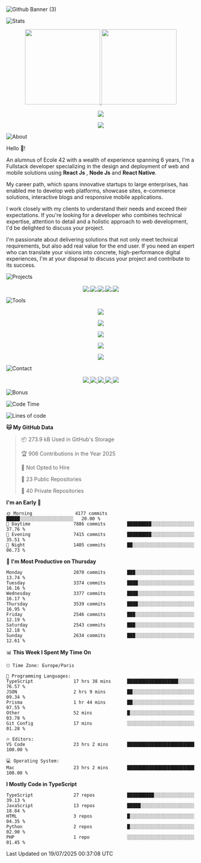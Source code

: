 ![Github Banner (3)](https://github.com/cfatrane/cfatrane/assets/17748314/35902061-ad24-41d0-b62f-a77a7300ea71)

![Stats](https://github.com/cfatrane/cfatrane/assets/17748314/8c80230e-1053-480a-ac71-b9cb418a4a7f)

<p align="center">
  <a href="https://github.com/cfatrane?tab=repositories">
    <img
      height="200"
      src="https://github-readme-stats-cfatrane.vercel.app//api?username=cfatrane&card_width=400&include_all_commits=true&rank_icon=percentile&number_format=long&show_icons=true&theme=tokyonight"
    />
  </a>
  <a href="https://github.com/cfatrane?tab=repositories">
    <img
      height="200"
      src="https://github-readme-stats-cfatrane.vercel.app//api/top-langs/?username=cfatrane&card_width=320&size_weight=0.5&count_weight=0.5&hide=c,java,makefile,mdx,objective-c,php,shell,ruby,starlark,vim%20script&langs_count=6&layout=compact&theme=tokyonight"
    />
  </a>
</p>

<p align="center">
  <a href="https://git.io/streak-stats">
    <img
      src="https://github-readme-streak-stats-cfatranes-projects.vercel.app?user=cfatrane&theme=tokyonight"
    />
  </a>
</p>

<p align="center">
  <a href="https://git.io/streak-stats">
    <img src="https://profile-counter.glitch.me/{cfatrane}/count.svg" />
  </a>
</p>


<!--
**cfatrane/cfatrane** is a ✨ _special_ ✨ repository because its `README.md` (this file) appears on your GitHub comofile.

Here are some ideas to get you started:

- 🔭 I’m currently working on ...
- 🌱 I’m currently learning ...
- 👯 I’m looking to collaborate on ...
- 🤔 I’m looking for help with ...
- 💬 Ask me about ...
- 📫 How to reach me: ...
- 😄 Pronouns: ...
- ⚡ Fun fact: ...
-->

![About](https://github.com/cfatrane/cfatrane/assets/17748314/08f58618-2060-4949-bf79-278b500121ca)

Hello 👋!

An alumnus of Ecole 42 with a wealth of experience spanning 6 years, I'm a Fullstack developer specializing in the design and deployment of web and mobile solutions using **React Js** , **Node Js** and **React Native**.

My career path, which spans innovative startups to large enterprises, has enabled me to develop web platforms, showcase sites, e-commerce solutions, interactive blogs and responsive mobile applications.

I work closely with my clients to understand their needs and exceed their expectations. If you're looking for a developer who combines technical expertise, attention to detail and a holistic approach to web development, I'd be delighted to discuss your project.

I'm passionate about delivering solutions that not only meet technical requirements, but also add real value for the end user. If you need an expert who can translate your visions into concrete, high-performance digital experiences, I'm at your disposal to discuss your project and contribute to its success.

![Projects](https://github.com/cfatrane/cfatrane/assets/17748314/5f46b5bd-0e92-4656-a9eb-9b8d8bafd5ef)

<p align="center">
  <a href="https://github.com/cfatrane/nextjs-boilerplate">
    <img
      align="center"
      src="https://github-readme-stats-cfatrane.vercel.app/api/pin/?username=cfatrane&repo=nextjs-boilerplate&theme=tokyonight"
    />
  </a>
  <a href="https://github.com/cfatrane/your-life-in">
    <img
      align="center"
      src="https://github-readme-stats-cfatrane.vercel.app/api/pin/?username=cfatrane&repo=your-life-in&theme=tokyonight"
    />
  </a>
  <a href="https://github.com/cfatrane/react-native-boilerplate">
    <img
      align="center"
      src="https://github-readme-stats-cfatrane.vercel.app/api/pin/?username=cfatrane&repo=react-native-boilerplate&theme=tokyonight"
    />
  </a>
  <a href="https://github.com/cfatrane/pokedex-app">
    <img
      align="center"
      src="https://github-readme-stats-cfatrane.vercel.app/api/pin/?username=cfatrane&repo=pokedex-app&theme=tokyonight"
    />
  </a>
  <a href="https://github.com/cfatrane/cfatrane">
    <img
      align="center"
      src="https://github-readme-stats-cfatrane.vercel.app/api/pin/?username=cfatrane&repo=cfatrane&theme=tokyonight"
    />
  </a>
</p>

<!-- ## Gists

[![Gist Card](https://github-readme-stats-cfatrane.vercel.app/api/gist?id=7283dd0e09da9c5c103d207f412c2a52)](https://gist.github.com/Yizack/bbfce31e0217a3689c8d961a356cb10d/)
[![Gist Card](https://github-readme-stats-cfatrane.vercel.app/api/gist?id=398235c3c889a88aca0f3471ea163e27)](https://gist.github.com/Yizack/bbfce31e0217a3689c8d961a356cb10d/) -->

<!-- ## Experiences -->

<!-- ## How to reach me 📫

<p align="center">
  <a
    href="https://twitter.com/aristoteartem"
    target="_blank"
    rel="noopener noreferrer"
  >
    <img
      src="https://cdn.jsdelivr.net/gh/devicons/devicon@latest/icons/twitter/twitter-original.svg"
      width="40"
      height="40"
    />
  </a>
  <a
    href="https://www.linkedin.com/in/cfatrane/"
    target="_blank"
    rel="noopener noreferrer"
  >
    <img
      src="https://cdn.jsdelivr.net/gh/devicons/devicon@latest/icons/linkedin/linkedin-plain.svg"
      width="40"
      height="40"
    />
  </a>
</p> -->

![Tools](https://github.com/cfatrane/cfatrane/assets/17748314/d500bc15-eb70-400a-b552-d28c2c8812d6)

<!-- Languages -->
<p align="center">
  <a href="https://skillicons.dev">
    <img src="https://skillicons.dev/icons?i=javascript,typescript,css,html,python,md,&theme=dark" />
  </a>
</p>

<!-- Framework -->
<p align="center">
  <a href="https://skillicons.dev">
    <img src="https://skillicons.dev/icons?i=react,next,vite,nodejs,materialui,jest,graphql,docker,redux,sass,styledcomponents,tailwind,threejs,yarn&theme=dark" />
  </a>
</p>

<!-- Database -->
<p align="center">
  <a href="https://skillicons.dev">
    <img src="https://skillicons.dev/icons?i=mongo,mysql,postgres,rabbitmq,redis&theme=dark" />
  </a>
</p>

<!-- Group -->
<p align="center">
  <a href="https://skillicons.dev">
    <img src="https://skillicons.dev/icons?i=github,discord,vscode,notion,sentry,jenkins&theme=dark" />
  </a>
</p>

<!-- Cloud -->
<p align="center">
  <a href="https://skillicons.dev">
    <img src="https://skillicons.dev/icons?i=aws,vercel,heroku&theme=dark" />
  </a>
</p>

![Contact](https://github.com/cfatrane/cfatrane/assets/17748314/2a2107e9-5f58-4c86-a9f5-c5a4d2952313)

<p align="center">
  <a href="https://www.cfatrane.me/">
    <img
      src="https://img.shields.io/badge/Portfolio-255E63?style=for-the-badge&logo=About.me&logoColor=white"
    />
  </a>
  <a href="https://www.linkedin.com/in/cfatrane/">
    <img
      src="https://img.shields.io/badge/LinkedIn-0077B5?style=for-the-badge&logo=linkedin&logoColor=white"
    />
  </a>
  <a href="https://twitter.com/aristoteartem">
    <img
      src="https://img.shields.io/badge/X-000000?style=for-the-badge&logo=x&logoColor=white"
    />
  </a>
  <a href="https://www.instagram.com/aristoteartem/">
    <img
      src="https://img.shields.io/badge/Instagram-E4405F?style=for-the-badge&logo=instagram&logoColor=white"
    />
  </a>
  <a href="https://www.codewars.com/users/cfatrane">
    <img
      src="https://img.shields.io/badge/Codewars-B1361E?style=for-the-badge&logo=Codewars&logoColor=white"
    />
  </a>
</p>

![Bonus](https://github.com/cfatrane/cfatrane/assets/17748314/7208a77b-30bd-497e-8fcb-464f2240028a)

<!--START_SECTION:waka-->
![Code Time](http://img.shields.io/badge/Code%20Time-2%2C027%20hrs%2035%20mins-blue)

![Lines of code](https://img.shields.io/badge/From%20Hello%20World%20I%27ve%20Written-6.1%20million%20lines%20of%20code-blue)

**🐱 My GitHub Data** 

> 📦 273.9 kB Used in GitHub's Storage 
 > 
> 🏆 906 Contributions in the Year 2025
 > 
> 🚫 Not Opted to Hire
 > 
> 📜 23 Public Repositories 
 > 
> 🔑 40 Private Repositories 
 > 
**I'm an Early 🐤** 

```text
🌞 Morning                4177 commits        █████░░░░░░░░░░░░░░░░░░░░   20.00 % 
🌆 Daytime                7886 commits        █████████░░░░░░░░░░░░░░░░   37.76 % 
🌃 Evening                7415 commits        █████████░░░░░░░░░░░░░░░░   35.51 % 
🌙 Night                  1405 commits        ██░░░░░░░░░░░░░░░░░░░░░░░   06.73 % 
```
📅 **I'm Most Productive on Thursday** 

```text
Monday                   2870 commits        ███░░░░░░░░░░░░░░░░░░░░░░   13.74 % 
Tuesday                  3374 commits        ████░░░░░░░░░░░░░░░░░░░░░   16.16 % 
Wednesday                3377 commits        ████░░░░░░░░░░░░░░░░░░░░░   16.17 % 
Thursday                 3539 commits        ████░░░░░░░░░░░░░░░░░░░░░   16.95 % 
Friday                   2546 commits        ███░░░░░░░░░░░░░░░░░░░░░░   12.19 % 
Saturday                 2543 commits        ███░░░░░░░░░░░░░░░░░░░░░░   12.18 % 
Sunday                   2634 commits        ███░░░░░░░░░░░░░░░░░░░░░░   12.61 % 
```


📊 **This Week I Spent My Time On** 

```text
🕑︎ Time Zone: Europe/Paris

💬 Programming Languages: 
TypeScript               17 hrs 38 mins      ███████████████████░░░░░░   76.57 % 
JSON                     2 hrs 9 mins        ██░░░░░░░░░░░░░░░░░░░░░░░   09.34 % 
Prisma                   1 hr 44 mins        ██░░░░░░░░░░░░░░░░░░░░░░░   07.55 % 
Other                    52 mins             █░░░░░░░░░░░░░░░░░░░░░░░░   03.78 % 
Git Config               17 mins             ░░░░░░░░░░░░░░░░░░░░░░░░░   01.28 % 

🔥 Editors: 
VS Code                  23 hrs 2 mins       █████████████████████████   100.00 % 

💻 Operating System: 
Mac                      23 hrs 2 mins       █████████████████████████   100.00 % 
```

**I Mostly Code in TypeScript** 

```text
TypeScript               27 repos            ██████████░░░░░░░░░░░░░░░   39.13 % 
JavaScript               13 repos            █████░░░░░░░░░░░░░░░░░░░░   18.84 % 
HTML                     3 repos             █░░░░░░░░░░░░░░░░░░░░░░░░   04.35 % 
Python                   2 repos             █░░░░░░░░░░░░░░░░░░░░░░░░   02.90 % 
PHP                      1 repo              ░░░░░░░░░░░░░░░░░░░░░░░░░   01.45 % 
```




 Last Updated on 19/07/2025 00:37:08 UTC
<!--END_SECTION:waka-->
